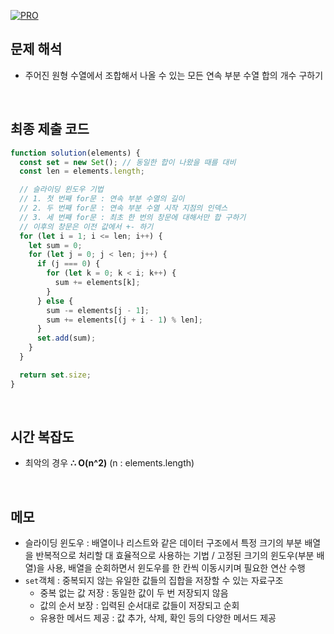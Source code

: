 [![PRO]][Link]

## 문제 해석

- 주어진 원형 수열에서 조합해서 나올 수 있는 모든 연속 부분 수열 합의 개수 구하기

<br/>

## 최종 제출 코드

```js
function solution(elements) {
  const set = new Set(); // 동일한 합이 나왔을 때를 대비
  const len = elements.length;

  // 슬라이딩 윈도우 기법
  // 1. 첫 번째 for문 : 연속 부분 수열의 길이
  // 2. 두 번째 for문 : 연속 부분 수열 시작 지점의 인덱스
  // 3. 세 번째 for문 : 최초 한 번의 창문에 대해서만 합 구하기
  // 이후의 창문은 이전 값에서 +- 하기
  for (let i = 1; i <= len; i++) {
    let sum = 0;
    for (let j = 0; j < len; j++) {
      if (j === 0) {
        for (let k = 0; k < i; k++) {
          sum += elements[k];
        }
      } else {
        sum -= elements[j - 1];
        sum += elements[(j + i - 1) % len];
      }
      set.add(sum);
    }
  }

  return set.size;
}
```

<br/>

## 시간 복잡도

- 최악의 경우 **∴ O(n^2)** (n : elements.length)

<br/>

## 메모

- 슬라이딩 윈도우 : 배열이나 리스트와 같은 데이터 구조에서 특정 크기의 부분 배열을 반복적으로 처리할 대 효율적으로 사용하는 기법 / 고정된 크기의 윈도우(부분 배열)을 사용, 배열을 순회하면서 윈도우를 한 칸씩 이동시키며 필요한 연산 수행
- `set`객체 : 중복되지 않는 유일한 값들의 집합을 저장할 수 있는 자료구조
  - 중복 없는 값 저장 : 동일한 값이 두 번 저장되지 않음
  - 값의 순서 보장 : 입력된 순서대로 값들이 저장되고 순회
  - 유용한 메서드 제공 : 값 추가, 삭제, 확인 등의 다양한 메서드 제공

<!---------------------------------------------------------------------------->

[PRO]: https://github.com/GoSSaChin/algorithm-js/assets/107768516/67c43b52-bc3f-4571-a249-5519021afbb0
[Link]: https://school.programmers.co.kr/learn/courses/30/lessons/131701
